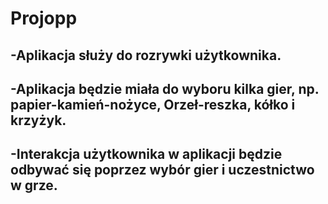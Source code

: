 # Projopp
## -Aplikacja służy do rozrywki użytkownika.

## -Aplikacja będzie miała do wyboru kilka gier, np. papier-kamień-nożyce, Orzeł-reszka, kółko i krzyżyk.

## -Interakcja użytkownika w aplikacji będzie odbywać się poprzez wybór gier i uczestnictwo w grze.